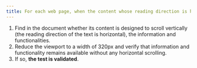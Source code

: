 ```yaml
---
title: For each web page, when the content whose reading direction is horizontal is displayed in a window reduced to a width of 320px, are all the information and functionalities available without any horizontal scrolling (except in special cases )?
---
```


1. Find in the document whether its content is designed to scroll vertically (the reading direction of the text is horizontal), the information and functionalities.
2. Reduce the viewport to a width of 320px and verify that information and functionality remains available without any horizontal scrolling.
3. If so, **the test is validated**.
